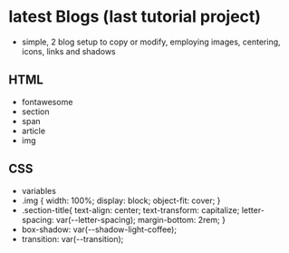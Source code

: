 # latest Blogs (last tutorial project)

- simple, 2 blog setup to copy or modify, employing images, centering, icons, links and shadows

## HTML

- fontawesome
- section
- span
- article
- img

## CSS

- variables
- .img {
  width: 100%;
  display: block;
  object-fit: cover;
  }
- .section-title{
  text-align: center;
  text-transform: capitalize;
  letter-spacing: var(--letter-spacing);
  margin-bottom: 2rem;
  }
- box-shadow: var(--shadow-light-coffee);
- transition: var(--transition);
